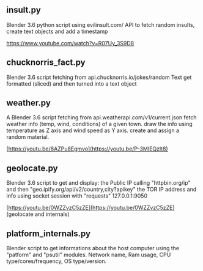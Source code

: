 ## **insult.py**

Blender 3.6 python script using evilinsult.com/ API to 
fetch random insults, create text objects and add a timestamp

https://www.youtube.com/watch?v=R07Uy_3S9D8


## **chucknorris_fact.py**

Blender 3.6 script fetching from api.chucknorris.io/jokes/random
Text get formatted (sliced) and then turned into a text object


## **weather.py**

A Blender 3.6 script fetching from api.weatherapi.com/v1/current.json
fetch weather info (temp, wind, conditions) of a given town.
draw the info using temperature as Z axis and wind speed as Y axis.
create and assign a random material.

[https://youtu.be/8AZPu8Egmvo](https://youtu.be/P-3MIEQzlt8)


## **geolocate.py**

Blender 3.6 script to get and display:
the Public IP calling "httpbin.org/ip" and then "geo.ipify.org/api/v2/country,city?apikey" 
the TOR IP address and info using socket session with "requests" 127.0.0.1:9050

[https://youtu.be/0WZZvzC5zZE](https://youtu.be/0WZZvzC5zZE) (geolocate and internals)
 
## **platform_internals.py**

Blender script to get informations about the host computer using the "patform" and "psutil" modules.
Network name, Ram usage, CPU type/cores/frequency, OS type/version.
